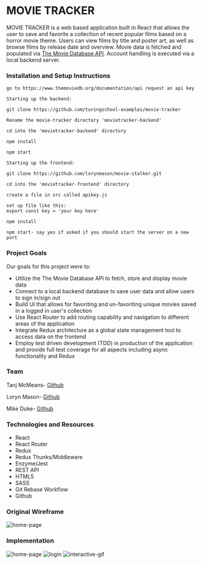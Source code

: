 # **MOVIE TRACKER**

MOVIE TRACKER is a web based application built in React that allows the user to save and favorite a collection of recent popular films based on a horror movie theme. Users can view films by title and poster art, as well as browse films by release date and overview. Movie data is fetched and populated via [The Movie Database API](https://www.themoviedb.org/documentation/api). Account handling is executed via a local backend server.

### Installation and Setup Instructions

````
go to https://www.themoviedb.org/documentation/api request an api key
````

```
Starting up the backend:

git clone https://github.com/turingschool-examples/movie-tracker

Rename the movie-tracker directory 'movietracker-backend'

cd into the 'movietracker-backend' directory

npm install

npm start
````
````
Starting up the frontend:

git clone https://github.com/lorynmason/movie-stalker.git

cd into the 'movietracker-frontend' directory

create a file in src called apikey.js

set up file like this:
export const key = 'your key here'

npm install

npm start- say yes if asked if you should start the server on a new port
````

### Project Goals

Our goals for this project were to:

- Utilize the The Movie Database API to fetch, store and display movie data
- Connect to a local backend database to save user data and allow users to sign in/sign out
- Build UI that allows for favoriting and un-favoriting unique movies saved in a logged in user's collection
- Use React Router to add routing capability and navigation to different areas of the application
- Integrate Redux architecture as a global state management tool to access data on the frontend
- Employ test driven development (TDD) in production of the application and provide full test coverage for all aspects including async functionality and Redux

### Team

Tanj McMeans- [Github](https://github.com/TMcMeans)

Loryn Mason- [Github](https://github.com/lorynmason)

Mike Duke- [Github](https://github.com/mike-duke)

### Technologies and Resources

- React
- React Router
- Redux
- Redux Thunks/Middleware
- Enzyme/Jest
- REST API
- HTML5
- SASS
- Git Rebase Workflow
- Github

### Original Wireframe

![home-page](assets/movieStalkerWireframe.png)

### Implementation

![home-page](assets/movietracker_finished.png)
![login](assets/login.png)
![interactive-gif](assets/movietrackergif.gif)
